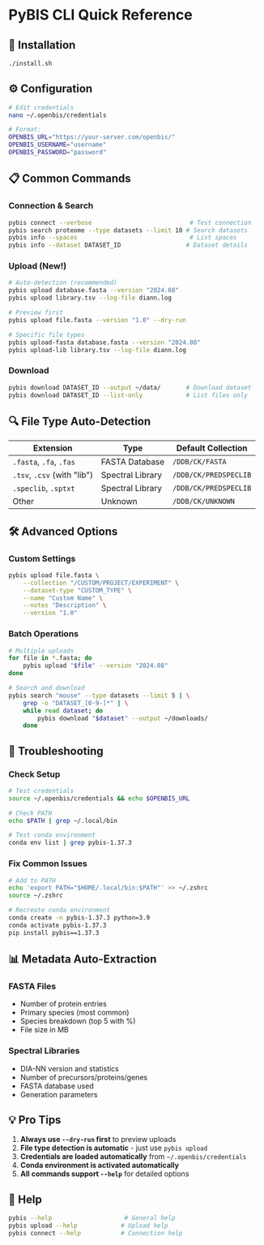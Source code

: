 # PyBIS CLI Quick Reference

## 🚀 Installation
```bash
./install.sh
```

## ⚙️ Configuration
```bash
# Edit credentials
nano ~/.openbis/credentials

# Format:
OPENBIS_URL="https://your-server.com/openbis/"
OPENBIS_USERNAME="username"
OPENBIS_PASSWORD="password"
```

## 📋 Common Commands

### Connection & Search
```bash
pybis connect --verbose                           # Test connection
pybis search proteome --type datasets --limit 10 # Search datasets
pybis info --spaces                               # List spaces
pybis info --dataset DATASET_ID                  # Dataset details
```

### Upload (New!)
```bash
# Auto-detection (recommended)
pybis upload database.fasta --version "2024.08"
pybis upload library.tsv --log-file diann.log

# Preview first
pybis upload file.fasta --version "1.0" --dry-run

# Specific file types
pybis upload-fasta database.fasta --version "2024.08"
pybis upload-lib library.tsv --log-file diann.log
```

### Download
```bash
pybis download DATASET_ID --output ~/data/       # Download dataset
pybis download DATASET_ID --list-only            # List files only
```

## 🔍 File Type Auto-Detection

| Extension | Type | Default Collection |
|---|---|---|
| `.fasta`, `.fa`, `.fas` | FASTA Database | `/DDB/CK/FASTA` |
| `.tsv`, `.csv` (with "lib") | Spectral Library | `/DDB/CK/PREDSPECLIB` |
| `.speclib`, `.sptxt` | Spectral Library | `/DDB/CK/PREDSPECLIB` |
| Other | Unknown | `/DDB/CK/UNKNOWN` |

## 🛠️ Advanced Options

### Custom Settings
```bash
pybis upload file.fasta \
    --collection "/CUSTOM/PROJECT/EXPERIMENT" \
    --dataset-type "CUSTOM_TYPE" \
    --name "Custom Name" \
    --notes "Description" \
    --version "1.0"
```

### Batch Operations
```bash
# Multiple uploads
for file in *.fasta; do
    pybis upload "$file" --version "2024.08"
done

# Search and download
pybis search "mouse" --type datasets --limit 5 | \
    grep -o "DATASET_[0-9-]*" | \
    while read dataset; do
        pybis download "$dataset" --output ~/downloads/
    done
```

## 🐛 Troubleshooting

### Check Setup
```bash
# Test credentials
source ~/.openbis/credentials && echo $OPENBIS_URL

# Check PATH
echo $PATH | grep ~/.local/bin

# Test conda environment
conda env list | grep pybis-1.37.3
```

### Fix Common Issues
```bash
# Add to PATH
echo 'export PATH="$HOME/.local/bin:$PATH"' >> ~/.zshrc
source ~/.zshrc

# Recreate conda environment
conda create -n pybis-1.37.3 python=3.9
conda activate pybis-1.37.3
pip install pybis==1.37.3
```

## 📊 Metadata Auto-Extraction

### FASTA Files
- Number of protein entries
- Primary species (most common)
- Species breakdown (top 5 with %)
- File size in MB

### Spectral Libraries
- DIA-NN version and statistics
- Number of precursors/proteins/genes
- FASTA database used
- Generation parameters

## 💡 Pro Tips

1. **Always use `--dry-run` first** to preview uploads
2. **File type detection is automatic** - just use `pybis upload`
3. **Credentials are loaded automatically** from `~/.openbis/credentials`
4. **Conda environment is activated automatically**
5. **All commands support `--help`** for detailed options

## 🔗 Help
```bash
pybis --help                    # General help
pybis upload --help            # Upload help
pybis connect --help           # Connection help
```